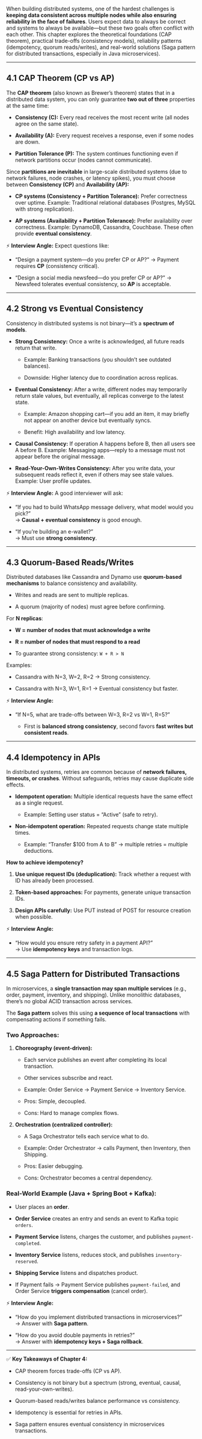 When building distributed systems, one of the hardest challenges is **keeping data consistent across multiple nodes while also ensuring reliability in the face of failures**. Users expect data to always be correct and systems to always be available—but these two goals often conflict with each other. This chapter explores the theoretical foundations (CAP theorem), practical trade-offs (consistency models), reliability patterns (idempotency, quorum reads/writes), and real-world solutions (Saga pattern for distributed transactions, especially in Java microservices).

---

## 4.1 CAP Theorem (CP vs AP)

The **CAP theorem** (also known as Brewer’s theorem) states that in a distributed data system, you can only guarantee **two out of three** properties at the same time:

- **Consistency (C):** Every read receives the most recent write (all nodes agree on the same state).
    
- **Availability (A):** Every request receives a response, even if some nodes are down.
    
- **Partition Tolerance (P):** The system continues functioning even if network partitions occur (nodes cannot communicate).
    

Since **partitions are inevitable** in large-scale distributed systems (due to network failures, node crashes, or latency spikes), you must choose between **Consistency (CP)** and **Availability (AP):**

- **CP systems (Consistency + Partition Tolerance):** Prefer correctness over uptime. Example: Traditional relational databases (Postgres, MySQL with strong replication).
    
- **AP systems (Availability + Partition Tolerance):** Prefer availability over correctness. Example: DynamoDB, Cassandra, Couchbase. These often provide **eventual consistency**.
    

⚡ **Interview Angle:** Expect questions like:

- “Design a payment system—do you prefer CP or AP?” → Payment requires **CP** (consistency critical).
    
- “Design a social media newsfeed—do you prefer CP or AP?” → Newsfeed tolerates eventual consistency, so **AP** is acceptable.
    

---

## 4.2 Strong vs Eventual Consistency

Consistency in distributed systems is not binary—it’s a **spectrum of models**.

- **Strong Consistency:** Once a write is acknowledged, all future reads return that write.
    
    - Example: Banking transactions (you shouldn’t see outdated balances).
        
    - Downside: Higher latency due to coordination across replicas.
        
- **Eventual Consistency:** After a write, different nodes may temporarily return stale values, but eventually, all replicas converge to the latest state.
    
    - Example: Amazon shopping cart—if you add an item, it may briefly not appear on another device but eventually syncs.
        
    - Benefit: High availability and low latency.
        
- **Causal Consistency:** If operation A happens before B, then all users see A before B. Example: Messaging apps—reply to a message must not appear before the original message.
    
- **Read-Your-Own-Writes Consistency:** After you write data, your subsequent reads reflect it, even if others may see stale values. Example: User profile updates.
    

⚡ **Interview Angle:** A good interviewer will ask:

- “If you had to build WhatsApp message delivery, what model would you pick?”  
    → **Causal + eventual consistency** is good enough.
    
- “If you’re building an e-wallet?”  
    → Must use **strong consistency**.
    

---

## 4.3 Quorum-Based Reads/Writes

Distributed databases like Cassandra and Dynamo use **quorum-based mechanisms** to balance consistency and availability.

- Writes and reads are sent to multiple replicas.
    
- A quorum (majority of nodes) must agree before confirming.
    

For **N replicas**:

- **W = number of nodes that must acknowledge a write**
    
- **R = number of nodes that must respond to a read**
    
- To guarantee strong consistency: `W + R > N`
    

Examples:

- Cassandra with N=3, W=2, R=2 → Strong consistency.
    
- Cassandra with N=3, W=1, R=1 → Eventual consistency but faster.
    

⚡ **Interview Angle:**

- “If N=5, what are trade-offs between W=3, R=2 vs W=1, R=5?”
    
    - First is **balanced strong consistency**, second favors **fast writes but consistent reads**.
        

---

## 4.4 Idempotency in APIs

In distributed systems, retries are common because of **network failures, timeouts, or crashes**. Without safeguards, retries may cause duplicate side effects.

- **Idempotent operation:** Multiple identical requests have the same effect as a single request.
    
    - Example: Setting user status = “Active” (safe to retry).
        
- **Non-idempotent operation:** Repeated requests change state multiple times.
    
    - Example: “Transfer $100 from A to B” → multiple retries = multiple deductions.
        

**How to achieve idempotency?**

1. **Use unique request IDs (deduplication):** Track whether a request with ID has already been processed.
    
2. **Token-based approaches:** For payments, generate unique transaction IDs.
    
3. **Design APIs carefully:** Use PUT instead of POST for resource creation when possible.
    

⚡ **Interview Angle:**

- “How would you ensure retry safety in a payment API?”  
    → Use **idempotency keys** and transaction logs.
    

---

## 4.5 Saga Pattern for Distributed Transactions

In microservices, a **single transaction may span multiple services** (e.g., order, payment, inventory, and shipping). Unlike monolithic databases, there’s no global ACID transaction across services.

The **Saga pattern** solves this using **a sequence of local transactions** with compensating actions if something fails.

### Two Approaches:

1. **Choreography (event-driven):**
    
    - Each service publishes an event after completing its local transaction.
        
    - Other services subscribe and react.
        
    - Example: Order Service → Payment Service → Inventory Service.
        
    - Pros: Simple, decoupled.
        
    - Cons: Hard to manage complex flows.
        
2. **Orchestration (centralized controller):**
    
    - A Saga Orchestrator tells each service what to do.
        
    - Example: Order Orchestrator → calls Payment, then Inventory, then Shipping.
        
    - Pros: Easier debugging.
        
    - Cons: Orchestrator becomes a central dependency.
        

### Real-World Example (Java + Spring Boot + Kafka):

- User places an **order**.
    
- **Order Service** creates an entry and sends an event to Kafka topic `orders`.
    
- **Payment Service** listens, charges the customer, and publishes `payment-completed`.
    
- **Inventory Service** listens, reduces stock, and publishes `inventory-reserved`.
    
- **Shipping Service** listens and dispatches product.
    
- If Payment fails → Payment Service publishes `payment-failed`, and Order Service **triggers compensation** (cancel order).
    

⚡ **Interview Angle:**

- “How do you implement distributed transactions in microservices?”  
    → Answer with **Saga pattern**.
    
- “How do you avoid double payments in retries?”  
    → Answer with **idempotency keys + Saga rollback**.
    

---

✅ **Key Takeaways of Chapter 4:**

- CAP theorem forces trade-offs (CP vs AP).
    
- Consistency is not binary but a spectrum (strong, eventual, causal, read-your-own-writes).
    
- Quorum-based reads/writes balance performance vs consistency.
    
- Idempotency is essential for retries in APIs.
    
- Saga pattern ensures eventual consistency in microservices transactions.
    